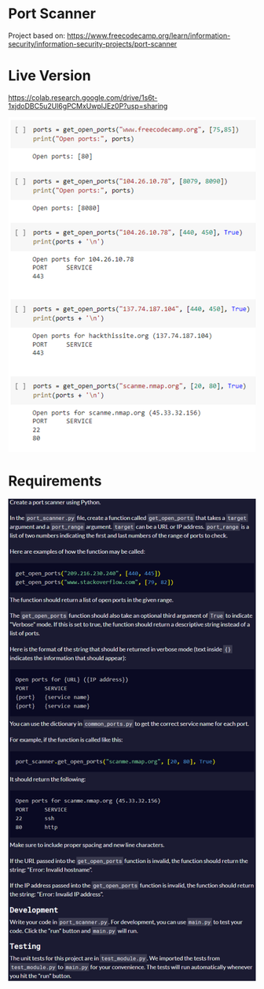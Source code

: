 # Port Scanner

Project based on: https://www.freecodecamp.org/learn/information-security/information-security-projects/port-scanner

# Live Version

https://colab.research.google.com/drive/1s6t-1xjdoDBC5u2Ul6gPCMxUwplJEz0P?usp=sharing

![image](./images/preview.png)

# Requirements

![image](./images/requirements.png)
